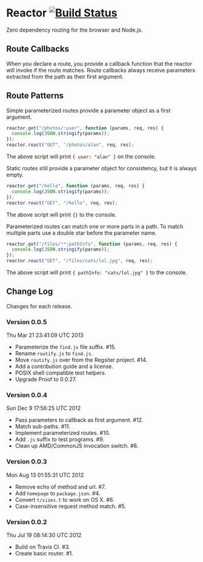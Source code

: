 # Reactor [![Build Status](https://secure.travis-ci.org/bigeasy/reactor.png?branch=master)](http://travis-ci.org/bigeasy/reactor)

Zero dependency routing for the browser and Node.js.

## Route Callbacks

When you declare a route, you provide a callback function that the reactor will
invoke if the route matches. Route callbacks always receive parameters extracted
from the path as their first argument. 

## Route Patterns

Simple parameterized routes provide a parameter object as a first argument.

```javascript
reactor.get("/photos/:user", function (params, req, res) {
  console.log(JSON.stringify(params));
});
reactor.react("GET", "/photos/alan", req, res);
```

The above script will print `{ user: "alan" }` on the console.

Static routes still provide a parameter object for consistency, but it is always
empty.

```javascript
reactor.get("/hello", function (params, req, res) {
  console.log(JSON.stringify(params));
});
reactor.react("GET", "/hello", req, res);
```

The above script will print `{}` to the console.

Parameterized routes can match one or more parts in a path. To match multiple
parts use a double star before the parameter name.

```javascript
reactor.get("/files/**:pathInfo", function (params, req, res) {
  console.log(JSON.stringify(params));
});
reactor.react("GET", "/files/cats/lol.jpg", req, res);
```

The above script will print `{ pathInfo: "cats/lol.jpg" }` to the console.

## Change Log

Changes for each release.

### Version 0.0.5

Thu Mar 21 23:41:09 UTC 2013

 * Parameterize the `find.js` file suffix. #15.
 * Rename `routify.js` to `find.js`.
 * Move `routify.js` over from the Regsiter project. #14.
 * Add a contribution guide and a license.
 * POSIX shell compatible test helpers.
 * Upgrade Proof to 0.0.27.

### Version 0.0.4

Sun Dec  9 17:56:25 UTC 2012

 * Pass parameters to callback as first argument. #12.
 * Match sub-paths. #11.
 * Implement parameterized routes. #10.
 * Add `.js` suffix to test programs. #9.
 * Clean up AMD/CommonJS invocation switch. #8.

### Version 0.0.3

Mon Aug 13 01:55:31 UTC 2012

 * Remove echo of method and url. #7.
 * Add `homepage` to `package.json`. #4.
 * Convert `t/sizes.t` to work on OS X. #6.
 * Case-insensitive request method match. #5.

### Version 0.0.2

Thu Jul 19 08:14:30 UTC 2012

 * Build on Travis CI. #3.
 * Create basic router. #1.
